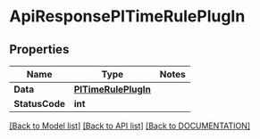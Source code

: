 # ApiResponsePITimeRulePlugIn

## Properties
Name | Type | Notes
------------ | ------------- | -------------
**Data** | **[**PITimeRulePlugIn**](../Model/PITimeRulePlugIn.md)**
**StatusCode** | **int**

[[Back to Model list]](../../DOCUMENTATION.md#documentation-for-models) [[Back to API list]](../../DOCUMENTATION.md#documentation-for-api-endpoints) [[Back to DOCUMENTATION]](../../DOCUMENTATION.md)
